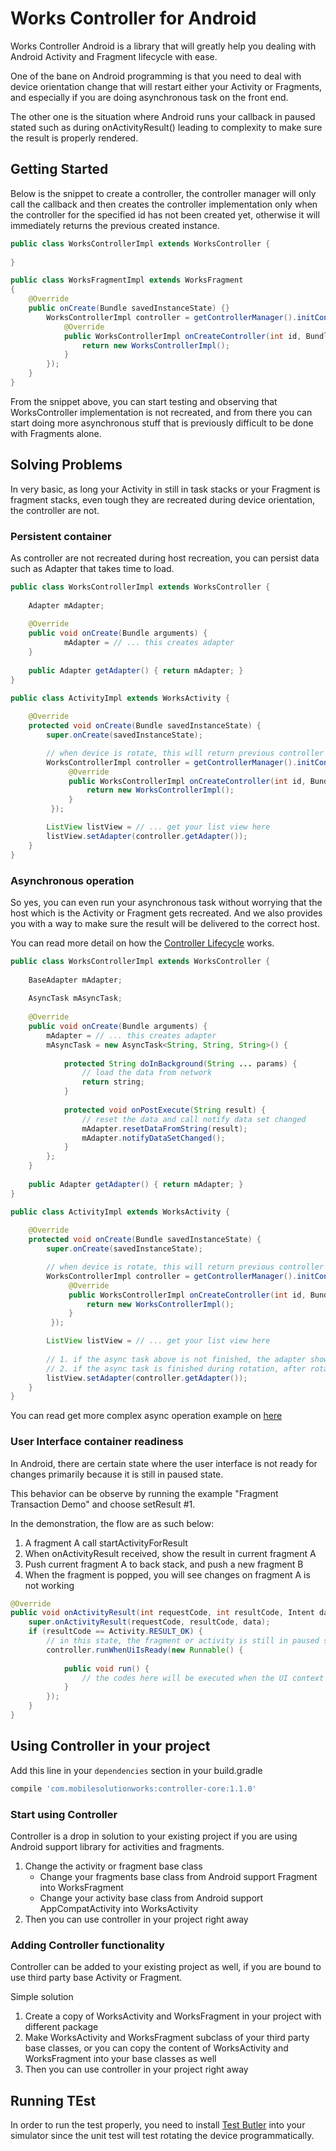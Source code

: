 # Works Controller for Android

Works Controller Android is a library that will greatly help you dealing with Android Activity and 
Fragment lifecycle with ease.

One of the bane on Android programming is that you need to deal with device orientation change that
will restart either your Activity or Fragments, and especially if you are doing asynchronous task on
the front end.

The other one is the situation where Android runs your callback in paused stated such as during 
onActivityResult() leading to complexity to make sure the result is properly rendered.

## Getting Started
Below is the snippet to create a controller, the controller manager will only call the callback and
then creates the controller implementation only when the controller for the specified id has not been
created yet, otherwise it will immediately returns the previous created instance.

```java
public class WorksControllerImpl extends WorksController {
    
}

public class WorksFragmentImpl extends WorksFragment
{
    @Override
    public onCreate(Bundle savedInstanceState) {}
        WorksControllerImpl controller = getControllerManager().initController(0, null, new WorksControllerManager.ControllerCallbacks<WorksControllerImpl>() {
            @Override
            public WorksControllerImpl onCreateController(int id, Bundle args) {
                return new WorksControllerImpl();
            }
        });
    }
}
```

From the snippet above, you can start testing and observing that WorksController implementation is not
recreated, and from there you can start doing more asynchronous stuff that is previously difficult to be 
done with Fragments alone.

## Solving Problems

In very basic, as long your Activity in still in task stacks or your Fragment is fragment stacks,
even tough they are recreated during device orientation, the controller are not.

### Persistent container
As controller are not recreated during host recreation, you can persist data such as Adapter that takes
time to load. 

```java
public class WorksControllerImpl extends WorksController {
    
    Adapter mAdapter;
    
    @Override
    public void onCreate(Bundle arguments) {
            mAdapter = // ... this creates adapter 
    }
    
    public Adapter getAdapter() { return mAdapter; } 
}

public class ActivityImpl extends WorksActivity {
    
    @Override
    protected void onCreate(Bundle savedInstanceState) {
        super.onCreate(savedInstanceState);

        // when device is rotate, this will return previous controller
        WorksControllerImpl controller = getControllerManager().initController(0, null, new WorksControllerManager.ControllerCallbacks<WorksControllerImpl>() {
             @Override
             public WorksControllerImpl onCreateController(int id, Bundle args) {
                 return new WorksControllerImpl();
             }
         });

        ListView listView = // ... get your list view here
        listView.setAdapter(controller.getAdapter());
    }
} 
```

### Asynchronous operation
So yes, you can even run your asynchronous task without worrying that the host which is the Activity
or Fragment gets recreated. And we also provides you with a way to make sure the result will be delivered
to the correct host.

You can read more detail on how the [Controller Lifecycle](https://github.com/mobilesolutionworks/works-controller-android/wiki/Controller-Lifecycle) works.

```java
public class WorksControllerImpl extends WorksController {
    
    BaseAdapter mAdapter;
    
    AsyncTask mAsyncTask;
    
    @Override
    public void onCreate(Bundle arguments) {
        mAdapter = // ... this creates adapter
        mAsyncTask = new AsyncTask<String, String, String>() {
            
            protected String doInBackground(String ... params) {
                // load the data from network
                return string;
            }
            
            protected void onPostExecute(String result) {
                // reset the data and call notify data set changed
                mAdapter.resetDataFromString(result);
                mAdapter.notifyDataSetChanged();
            }
        }; 
    }
    
    public Adapter getAdapter() { return mAdapter; } 
}

public class ActivityImpl extends WorksActivity {
    
    @Override
    protected void onCreate(Bundle savedInstanceState) {
        super.onCreate(savedInstanceState);

        // when device is rotate, this will return previous controller
        WorksControllerImpl controller = getControllerManager().initController(0, null, new WorksControllerManager.ControllerCallbacks<WorksControllerImpl>() {
             @Override
             public WorksControllerImpl onCreateController(int id, Bundle args) {
                 return new WorksControllerImpl();
             }
         });

        ListView listView = // ... get your list view here
        
        // 1. if the async task above is not finished, the adapter show empty data
        // 2. if the async task is finished during rotation, after rotation we will set the adapter again. 
        listView.setAdapter(controller.getAdapter());
    }
} 
```

You can read get more complex async operation example on [here](https://github.com/mobilesolutionworks/works-controller-android/wiki/Async-Operation-Example)

### User Interface container readiness 
In Android, there are certain state where the user interface is not ready for changes primarily because
it is still in paused state. 

This behavior can be observe by running the example "Fragment Transaction Demo" and choose setResult #1.

In the demonstration, the flow are as such below:
1. A fragment A call startActivityForResult
2. When onActivityResult received, show the result in current fragment A
3. Push current fragment A to back stack, and push a new fragment B
4. When the fragment is popped, you will see changes on fragment A is not working


```java
@Override
public void onActivityResult(int requestCode, int resultCode, Intent data) {
    super.onActivityResult(requestCode, resultCode, data);
    if (resultCode == Activity.RESULT_OK) {
        // in this state, the fragment or activity is still in paused state
        controller.runWhenUiIsReady(new Runnable() {
            
            public void run() {
                // the codes here will be executed when the UI context is ready
            }
        });
    }
}
```

## Using Controller in your project

Add this line in your `dependencies` section in your build.gradle
```groovy
compile 'com.mobilesolutionworks:controller-core:1.1.0'
```

### Start using Controller
Controller is a drop in solution to your existing project if you are using Android support library for
activities and fragments.
 
1. Change the activity or fragment base class 
   - Change your fragments base class from Android support Fragment into WorksFragment
   - Change your activity base class from Android support AppCompatActivity into WorksActivity
2. Then you can use controller in your project right away

### Adding Controller functionality
Controller can be added to your existing project as well, if you are bound to use third party base Activity
or Fragment.

Simple solution
1. Create a copy of WorksActivity and WorksFragment in your project with different package
2. Make WorksActivity and WorksFragment subclass of your third party base classes, or you can copy the content
of WorksActivity and WorksFragment into your base classes as well
3. Then you can use controller in your project right away

## Running TEst

In order to run the test properly, you need to install [Test Butler](https://github.com/linkedin/test-butler) into your simulator since the unit test will test rotating the device programmatically.
